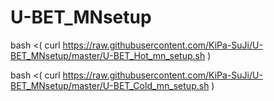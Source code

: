 # U-BET_MNsetup

bash <( curl https://raw.githubusercontent.com/KiPa-SuJi/U-BET_MNsetup/master/U-BET_Hot_mn_setup.sh )

bash <( curl https://raw.githubusercontent.com/KiPa-SuJi/U-BET_MNsetup/master/U-BET_Cold_mn_setup.sh )

